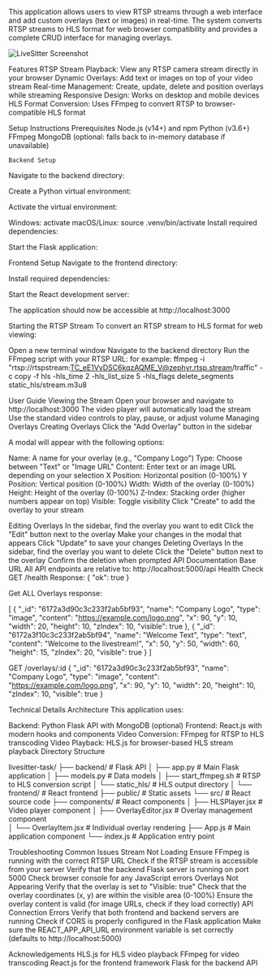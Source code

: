 This application allows users to view RTSP streams through a web interface and add custom overlays (text or images) in real-time. The system converts RTSP streams to HLS format for web browser compatibility and provides a complete CRUD interface for managing overlays.

<img alt="LiveSitter Screenshot" src="https://via.placeholder.com/800x450.png?text=LiveSitter+Screenshot">

Features
  RTSP Stream Playback: View any RTSP camera stream directly in your browser
  Dynamic Overlays: Add text or images on top of your video stream
  Real-time Management: Create, update, delete and position overlays while streaming
  Responsive Design: Works on desktop and mobile devices
  HLS Format Conversion: Uses FFmpeg to convert RTSP to browser-compatible HLS format

Setup Instructions
    Prerequisites
        Node.js (v14+) and npm
        Python (v3.6+)
        FFmpeg
        MongoDB (optional: falls back to in-memory database if unavailable)

    Backend Setup
Navigate to the backend directory:

Create a Python virtual environment:

Activate the virtual environment:

Windows: activate
macOS/Linux: source .venv/bin/activate
Install required dependencies:

Start the Flask application:

Frontend Setup
Navigate to the frontend directory:

Install required dependencies:

Start the React development server:

The application should now be accessible at http://localhost:3000


Starting the RTSP Stream
To convert an RTSP stream to HLS format for web viewing:

Open a new terminal window
Navigate to the backend directory
Run the FFmpeg script with your RTSP URL:
for example:   ffmpeg -i "rtsp://rtspstream:TC_eE1VyDSC6kqzAQME_V@zephyr.rtsp.stream/traffic" -c copy -f hls -hls_time 2 -hls_list_size 5 -hls_flags delete_segments static_hls/stream.m3u8

User Guide
Viewing the Stream
Open your browser and navigate to http://localhost:3000
The video player will automatically load the stream
Use the standard video controls to play, pause, or adjust volume
Managing Overlays
Creating Overlays
Click the "Add Overlay" button in the sidebar

A modal will appear with the following options:

Name: A name for your overlay (e.g., "Company Logo")
Type: Choose between "Text" or "Image URL"
Content: Enter text or an image URL depending on your selection
X Position: Horizontal position (0-100%)
Y Position: Vertical position (0-100%)
Width: Width of the overlay (0-100%)
Height: Height of the overlay (0-100%)
Z-Index: Stacking order (higher numbers appear on top)
Visible: Toggle visibility
Click "Create" to add the overlay to your stream

Editing Overlays
In the sidebar, find the overlay you want to edit
Click the "Edit" button next to the overlay
Make your changes in the modal that appears
Click "Update" to save your changes
Deleting Overlays
In the sidebar, find the overlay you want to delete
Click the "Delete" button next to the overlay
Confirm the deletion when prompted
API Documentation
Base URL
All API endpoints are relative to:
http://localhost:5000/api
Health Check
GET /health
Response:
{
  "ok": true
}

Get ALL Overlays
response:

[
  {
    "_id": "6172a3d90c3c233f2ab5bf93",
    "name": "Company Logo",
    "type": "image",
    "content": "https://example.com/logo.png",
    "x": 90,
    "y": 10,
    "width": 20,
    "height": 10,
    "zIndex": 10,
    "visible": true
  },
  {
    "_id": "6172a3f10c3c233f2ab5bf94",
    "name": "Welcome Text",
    "type": "text",
    "content": "Welcome to the livestream!",
    "x": 50,
    "y": 50,
    "width": 60,
    "height": 15,
    "zIndex": 20,
    "visible": true
  }
]

GET /overlays/:id
{
  "_id": "6172a3d90c3c233f2ab5bf93",
  "name": "Company Logo",
  "type": "image",
  "content": "https://example.com/logo.png",
  "x": 90,
  "y": 10,
  "width": 20,
  "height": 10,
  "zIndex": 10,
  "visible": true
}


Technical Details
Architecture
This application uses:

Backend: Python Flask API with MongoDB (optional)
Frontend: React.js with modern hooks and components
Video Conversion: FFmpeg for RTSP to HLS transcoding
Video Playback: HLS.js for browser-based HLS stream playback
Directory Structure

livesitter-task/
├── backend/              # Flask API
│   ├── app.py            # Main Flask application
│   ├── models.py         # Data models
│   ├── start_ffmpeg.sh   # RTSP to HLS conversion script
│   └── static_hls/       # HLS output directory
│
└── frontend/             # React frontend
    ├── public/           # Static assets
    └── src/              # React source code
        ├── components/   # React components
        │   ├── HLSPlayer.jsx        # Video player component
        │   ├── OverlayEditor.jsx    # Overlay management component  
        │   └── OverlayItem.jsx      # Individual overlay rendering
        ├── App.js        # Main application component
        └── index.js      # Application entry point


Troubleshooting
Common Issues
Stream Not Loading
Ensure FFmpeg is running with the correct RTSP URL
Check if the RTSP stream is accessible from your server
Verify that the backend Flask server is running on port 5000
Check browser console for any JavaScript errors
Overlays Not Appearing
Verify that the overlay is set to "Visible: true"
Check that the overlay coordinates (x, y) are within the visible area (0-100%)
Ensure the overlay content is valid (for image URLs, check if they load correctly)
API Connection Errors
Verify that both frontend and backend servers are running
Check if CORS is properly configured in the Flask application
Make sure the REACT_APP_API_URL environment variable is set correctly (defaults to http://localhost:5000)

Acknowledgements
HLS.js for HLS video playback
FFmpeg for video transcoding
React.js for the frontend framework
Flask for the backend API
